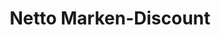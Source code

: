 ---
title: "Netto Marken-Discount"
url: /lage/netto-marken-discount-schoetmarsche-strasse/
shop: Supermarkt
---